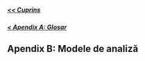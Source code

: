 ##### [<< Cuprins](Cuprins.md)
##### [< Apendix A: Glosar](Apendix%20A-Glosar.md)
## Apendix B: Modele de analiză
